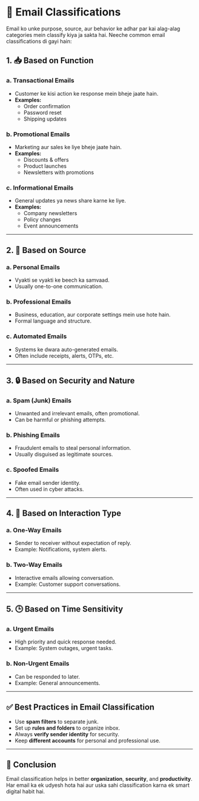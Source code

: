 # 📧 Email Classifications 

Email ko unke purpose, source, aur behavior ke adhar par kai alag-alag categories mein classify kiya ja sakta hai. Neeche common email classifications di gayi hain:

## 1. 📥 Based on Function 
### a. **Transactional Emails**
- Customer ke kisi action ke response mein bheje jaate hain.
- **Examples:**
  - Order confirmation
  - Password reset
  - Shipping updates

### b. **Promotional Emails**
- Marketing aur sales ke liye bheje jaate hain.
- **Examples:**
  - Discounts & offers
  - Product launches
  - Newsletters with promotions

### c. **Informational Emails**
- General updates ya news share karne ke liye.
- **Examples:**
  - Company newsletters
  - Policy changes
  - Event announcements

---

## 2. 🧾 Based on Source 

### a. **Personal Emails**
- Vyakti se vyakti ke beech ka samvaad.
- Usually one-to-one communication.

### b. **Professional Emails**
- Business, education, aur corporate settings mein use hote hain.
- Formal language and structure.

### c. **Automated Emails**
- Systems ke dwara auto-generated emails.
- Often include receipts, alerts, OTPs, etc.

---

## 3. 🔒 Based on Security and Nature

### a. **Spam (Junk) Emails**
- Unwanted and irrelevant emails, often promotional.
- Can be harmful or phishing attempts.

### b. **Phishing Emails**
- Fraudulent emails to steal personal information.
- Usually disguised as legitimate sources.

### c. **Spoofed Emails**
- Fake email sender identity.
- Often used in cyber attacks.

---

## 4. 🔁 Based on Interaction Type

### a. **One-Way Emails**
- Sender to receiver without expectation of reply.
- Example: Notifications, system alerts.

### b. **Two-Way Emails**
- Interactive emails allowing conversation.
- Example: Customer support conversations.

---

## 5. 🕒 Based on Time Sensitivity

### a. **Urgent Emails**
- High priority and quick response needed.
- Example: System outages, urgent tasks.

### b. **Non-Urgent Emails**
- Can be responded to later.
- Example: General announcements.

---

## ✅ Best Practices in Email Classification

- Use **spam filters** to separate junk.
- Set up **rules and folders** to organize inbox.
- Always **verify sender identity** for security.
- Keep **different accounts** for personal and professional use.

---

## 📌 Conclusion

Email classification helps in better **organization**, **security**, and **productivity**. Har email ka ek udyesh hota hai aur uska sahi classification karna ek smart digital habit hai.

